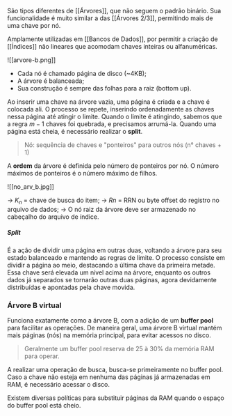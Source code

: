 São tipos diferentes de [[Árvores]], que não seguem o padrão binário.
Sua funcionalidade é muito similar a das [[Árvores 2/3]], permitindo mais de uma chave por nó.

Amplamente utilizadas em [[Bancos de Dados]], por permitir a criação de [[Índices]] não lineares que acomodam chaves inteiras ou alfanuméricas.

![[arvore-b.png]]

- Cada nó é chamado página de disco (~4KB);
- A árvore é balanceada;
- Sua construção é sempre das folhas para a raiz (bottom up).


Ao inserir uma chave na árvore vazia, uma página é criada e a chave é colocada ali. O processo se repete, inserindo ordenadamente as chaves nessa página até atingir o limite. Quando o limite é atingindo, sabemos que a regra $m-1$ chaves foi quebrada, e precisamos arrumá-la. Quando uma página está cheia, é necessário realizar o **split**.

> Nó: sequência de chaves e "ponteiros" para outros nós (n° chaves + 1)

A **ordem** da árvore é definida pelo número de ponteiros por nó. O número máximos de ponteiros é o número máximo de filhos.

![[no_arv_b.jpg]]

-> $K_n$ = chave de busca do item;
-> $Rn$ = RRN ou byte offset do registro no arquivo de dados;
-> O nó raiz da árvore deve ser armazenado no cabeçalho do arquivo de índice.
##### Split
É a ação de dividir uma página em outras duas, voltando a árvore para seu estado balanceado e mantendo as regras de limite.
O processo consiste em dividir a página ao meio, destacando a última chave da primeira metade. Essa chave será elevada um nível acima na árvore, enquanto os outros dados já separados se tornarão outras duas páginas, agora devidamente distribuídas e apontadas pela chave movida.

### Árvore B virtual
Funciona exatamente como a árvore B, com a adição de um **buffer pool** para facilitar as operações.
De maneira geral, uma árvore B virtual mantém mais páginas (nós) na memória principal, para evitar acessos no disco.

> Geralmente um buffer pool reserva de 25 à 30% da memória RAM para operar.

A realizar uma operação de busca, busca-se primeiramente no buffer pool. Caso a chave não esteja em nenhuma das páginas já armazenadas em RAM, é necessário acessar o disco.

Existem diversas políticas para substituir páginas da RAM quando o espaço do buffer pool está cheio.
